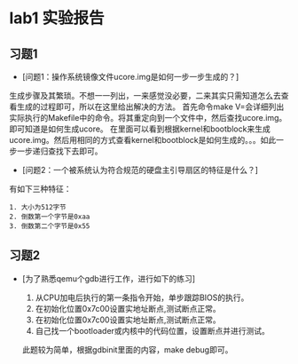 # lab1 实验报告
## 习题1
* [问题1：操作系统镜像文件ucore.img是如何一步一步生成的？]

生成步骤及其繁琐。不想一一列出，一来感觉没必要，二来其实只需知道怎么去查看生成的过程即可，所以在这里给出解决的方法。
首先命令make V=会详细列出实际执行的Makefile中的命令。将其重定向到一个文件中，然后查找ucore.img。即可知道是如何生成ucore。
在里面可以看到根据kernel和bootblock来生成ucore.img。然后用相同的方式查看kernel和bootblock是如何生成的。。。如此一步一步递归查找下去即可。

* [问题2：一个被系统认为符合规范的硬盘主引导扇区的特征是什么？]

有如下三种特征：

    1. 大小为512字节
    2. 倒数第一个字节是0xaa
    3. 倒数第二个字节是0x55

## 习题2
* [为了熟悉qemu个gdb进行工作，进行如下的练习]

	1. 从CPU加电后执行的第一条指令开始，单步跟踪BIOS的执行。
	2. 在初始化位置0x7c00设置实地址断点,测试断点正常。
	3. 在初始化位置0x7c00设置实地址断点,测试断点正常。
	4. 自己找一个bootloader或内核中的代码位置，设置断点并进行测试。
	
	此题较为简单，根据gdbinit里面的内容，make debug即可。
